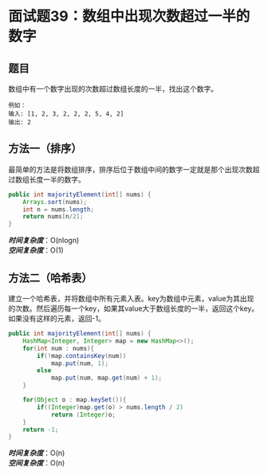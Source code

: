 # 面试题39：数组中出现次数超过一半的数字

## 题目
数组中有一个数字出现的次数超过数组长度的一半，找出这个数字。

    例如：
    输入: [1, 2, 3, 2, 2, 2, 5, 4, 2]
    输出: 2

## 方法一（排序）
最简单的方法是将数组排序，排序后位于数组中间的数字一定就是那个出现次数超过数组长度一半的数字。
```java
public int majorityElement(int[] nums) {
    Arrays.sort(nums);
    int n = nums.length;
    return nums[n/2];
}
```
***时间复杂度***：O(nlogn)  
***空间复杂度***：O(1)

## 方法二（哈希表）

建立一个哈希表，并将数组中所有元素入表。key为数组中元素，value为其出现的次数。然后遍历每一个key，如果其value大于数组长度的一半，返回这个key。如果没有这样的元素，返回-1。
```java
public int majorityElement(int[] nums) {
    HashMap<Integer, Integer> map = new HashMap<>();
    for(int num : nums){
        if(!map.containsKey(num))
            map.put(num, 1);
        else
            map.put(num, map.get(num) + 1);
    }

    for(Object o : map.keySet()){
        if((Integer)map.get(o) > nums.length / 2)
            return (Integer)o;
    }
    return -1;
}
```

***时间复杂度***：O(n)  
***空间复杂度***：O(n)

